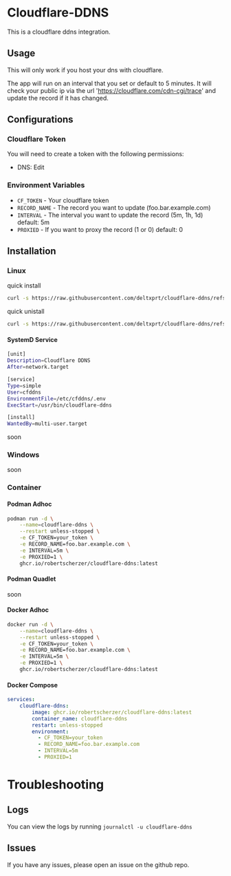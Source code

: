# Cloudflare-DDNS
This is a cloudflare ddns integration.

## Usage

This will only work if you host your dns with cloudflare.

The app will run on an interval that you set or default to 5 minutes. 
It will check your public ip via the url 'https://cloudflare.com/cdn-cgi/trace' and update the record if it has changed.

## Configurations

### Cloudflare Token
You will need to create a token with the following permissions:
- DNS: Edit

### Environment Variables
- `CF_TOKEN` - Your cloudflare token
- `RECORD_NAME` - The record you want to update (foo.bar.example.com)
- `INTERVAL` - The interval you want to update the record (5m, 1h, 1d) default: 5m
- `PROXIED` - If you want to proxy the record (1 or 0) default: 0

## Installation

### Linux
quick install
```bash
curl -s https://raw.githubusercontent.com/deltxprt/cloudflare-ddns/refs/heads/master/install.sh | bash
```
quick unistall
```bash
curl -s https://raw.githubusercontent.com/deltxprt/cloudflare-ddns/refs/heads/master/uninstall.sh | bash
```
#### SystemD Service
```bash
[unit]
Description=Cloudflare DDNS
After=network.target

[service]
Type=simple
User=cfddns
EnvironmentFile=/etc/cfddns/.env
ExecStart=/usr/bin/cloudflare-ddns

[install]
WantedBy=multi-user.target

```
soon

### Windows

soon

### Container

#### Podman Adhoc
```bash
podman run -d \
    --name=cloudflare-ddns \
    --restart unless-stopped \
    -e CF_TOKEN=your_token \
    -e RECORD_NAME=foo.bar.example.com \
    -e INTERVAL=5m \
    -e PROXIED=1 \
    ghcr.io/robertscherzer/cloudflare-ddns:latest
```

#### Podman Quadlet

soon

#### Docker Adhoc
```bash
docker run -d \
    --name=cloudflare-ddns \
    --restart unless-stopped \
    -e CF_TOKEN=your_token \
    -e RECORD_NAME=foo.bar.example.com \
    -e INTERVAL=5m \
    -e PROXIED=1 \
    ghcr.io/robertscherzer/cloudflare-ddns:latest
```

#### Docker Compose
```yaml
services:
    cloudflare-ddns:
        image: ghcr.io/robertscherzer/cloudflare-ddns:latest
        container_name: cloudflare-ddns
        restart: unless-stopped
        environment:
          - CF_TOKEN=your_token
          - RECORD_NAME=foo.bar.example.com
          - INTERVAL=5m
          - PROXIED=1
```

# Troubleshooting

## Logs
You can view the logs by running `journalctl -u cloudflare-ddns`

## Issues
If you have any issues, please open an issue on the github repo.